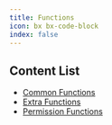 ```yaml
---
title: Functions
icon: bx bx-code-block
index: false
---
```


## Content List

- [Common Functions](../functions/common.md)
- [Extra Functions](../functions/extra.md)
- [Permission Functions](../functions/permission.md)

